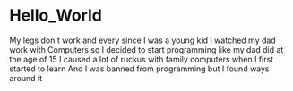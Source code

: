 # Hello_World

My legs don't work and every since I was a young kid I watched my dad work with
Computers so I decided to start programming like my dad did at the age of 15
I caused a lot of ruckus with family computers when I first started to learn
And I was banned from programming but I found ways around it
